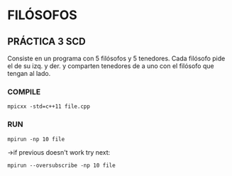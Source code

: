 # FILÓSOFOS

## PRÁCTICA 3 SCD
Consiste en un programa con 5 filósofos y 5 tenedores. Cada filósofo pide el de su izq. y der. y comparten tenedores de a uno con el filósofo que tengan al lado.

### COMPILE
```
mpicxx -std=c++11 file.cpp
```
### RUN
```
mpirun -np 10 file
```
->if previous doesn't work try next:
```
mpirun --oversubscribe -np 10 file
```
